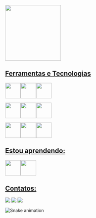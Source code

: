 <div>
<a href="https://github.com/kritgarb">
<img loading="lazy" height="180em" src="https://github-readme-stats.vercel.app/api/top-langs/?username=kritgarb&layout=compact&langs_count=7&theme=transparent"/>
<!-- <img loading="lazy" height="180em" src="https://github-readme-stats.vercel.app/api?username=kritgarb&show_icons=true&theme=transparent&include_all_commits=true&count_private=true"/> -->
</div>

## Ferramentas e Tecnologias
<img src="https://cdn.jsdelivr.net/gh/devicons/devicon/icons/javascript/javascript-plain.svg" width="50"><img src="https://cdn.jsdelivr.net/gh/devicons/devicon/icons/python/python-original.svg" width="50"/><img src="https://cdn.jsdelivr.net/gh/devicons/devicon/icons/kotlin/kotlin-original.svg" width="50"/>

<img src="https://cdn.jsdelivr.net/gh/devicons/devicon/icons/react/react-original.svg" width="50"/><img src="https://cdn.jsdelivr.net/gh/devicons/devicon/icons/nodejs/nodejs-original.svg" width="50"/><img src="https://cdn.jsdelivr.net/gh/devicons/devicon/icons/mysql/mysql-original.svg" width="50"/>

<img src="https://cdn.jsdelivr.net/gh/devicons/devicon/icons/git/git-original.svg" width="50"/><img src="https://cdn.jsdelivr.net/gh/devicons/devicon/icons/figma/figma-original.svg" width="50"/><img src="https://cdn.jsdelivr.net/gh/devicons/devicon/icons/github/github-original.svg" width="50"/>

            
## Estou aprendendo:
   <img src="https://cdn.jsdelivr.net/gh/devicons/devicon/icons/linux/linux-original.svg" width="50"><img src="https://cdn.jsdelivr.net/gh/devicons/devicon/icons/java/java-original.svg" width="50"/>
   



## Contatos:

<div>
<a href="https://instagram.com/safebit.tech" target="_blank"><img loading="lazy" src="https://img.shields.io/badge/-Instagram-%23E4405F?style=for-the-badge&logo=instagram&logoColor=white" target="_blank"></a>
<a href = "mailto:garbkrit@gmail.com"><img loading="lazy" src="https://img.shields.io/badge/Gmail-D14836?style=for-the-badge&logo=gmail&logoColor=white" target="_blank"></a>
<a href="https://www.linkedin.com/in/garbkrit" target="_blank"><img loading="lazy" src="https://img.shields.io/badge/-LinkedIn-%230077B5?style=for-the-badge&logo=linkedin&logoColor=white" target="_blank"></a>   
</div>

![Snake animation](https://github.com/kritgarb/kritgarb/blob/output/github-contribution-grid-snake.svg)

